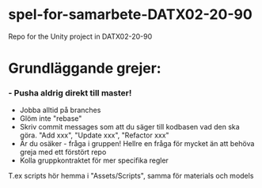 # spel-for-samarbete-DATX02-20-90
Repo for the Unity project in DATX02-20-90

# Grundläggande grejer: 
### - Pusha aldrig direkt till master!
- Jobba alltid på branches
- Glöm inte "rebase" 
- Skriv commit messages som att du säger till kodbasen vad den ska göra. "Add xxx", "Update xxx", "Refactor xxx" 
- Är du osäker - fråga i gruppen! Hellre en fråga för mycket än att behöva greja med ett förstört repo
- Kolla gruppkontraktet för mer specifika regler

T.ex scripts hör hemma i "Assets/Scripts", samma för materials och models

